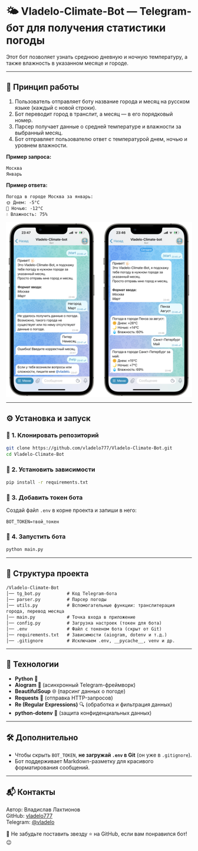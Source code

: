 # 🌤 Vladelo-Climate-Bot — Telegram-бот для получения статистики погоды  

Этот бот позволяет узнать среднюю дневную и ночную температуру, а также влажность в указанном месяце и городе.  

---

## 🚀 **Принцип работы**  

1. Пользователь отправляет боту название города и месяц на русском языке (каждый с новой строки).  
2. Бот переводит город в транслит, а месяц — в его порядковый номер.  
3. Парсер получает данные о средней температуре и влажности за выбранный месяц.  
4. Бот отправляет пользователю ответ с температурой днем, ночью и уровнем влажности.  

**Пример запроса:**  
```
Москва
Январь
```
**Пример ответа:**  
```
Погода в городе Москва за январь:  
🌞 Днем: -5°C  
🌙 Ночью: -12°C  
💧 Влажность: 75%  
```
<img src="Photo-Example.png" width="600" style="display: block; margin: auto;">

---

## ⚙️ **Установка и запуск**  

### 🔹 **1. Клонировать репозиторий**  
```sh
git clone https://github.com/vladelo777/Vladelo-Climate-Bot.git
cd Vladelo-Climate-Bot
```

### 🔹 **2. Установить зависимости**  
```sh
pip install -r requirements.txt
```

### 🔹 **3. Добавить токен бота**  
Создай файл `.env` в корне проекта и запиши в него:  
```
BOT_TOKEN=твой_токен
```

### 🔹 **4. Запустить бота**  
```sh
python main.py
```

---

## 📂 **Структура проекта**  
```
/Vladelo-Climate-Bot
│── tg_bot.py          # Код Telegram-бота
│── parser.py          # Парсер погоды
│── utils.py           # Вспомогательные функции: транслитерация города, перевод месяца
│── main.py            # Точка входа в приложение
│── config.py          # Загрузка настроек (токен для бота)
│── .env               # Файл с токеном бота (скрыт от Git)
│── requirements.txt   # Зависимости (aiogram, dotenv и т.д.)
│── .gitignore         # Исключаем .env, __pycache__, venv и др.
```

---

## 🎯 **Технологии**  
- **Python** 🐍  
- **Aiogram** 🤖 (асинхронный Telegram-фреймворк)  
- **BeautifulSoup** 🌐 (парсинг данных о погоде)  
- **Requests** 🔗 (отправка HTTP-запросов)  
- **Re (Regular Expressions)** 🔍 (обработка и фильтрация данных)  
- **python-dotenv** 🔐 (защита конфиденциальных данных)   

---

## 🛠 **Дополнительно**  
- Чтобы скрыть `BOT_TOKEN`, **не загружай `.env` в Git** (он уже в `.gitignore`).  
- Бот поддерживает Markdown-разметку для красивого форматирования сообщений.  

---

## 📬 **Контакты**

Автор: Владислав Лахтионов  
GitHub: [vladelo777](https://github.com/vladelo777)  
Telegram: [@vladelo](https://t.me/vladelo)  

💌 Не забудьте поставить звезду ⭐ на GitHub, если вам понравился бот! 😉
